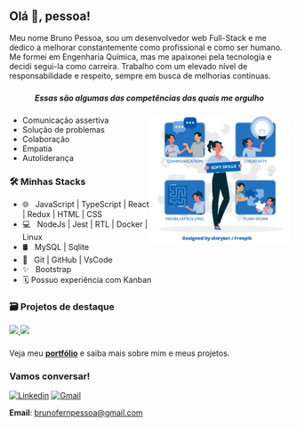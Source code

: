 ## Olá 👋, pessoa!

Meu nome Bruno Pessoa, sou um desenvolvedor web Full-Stack e me dedico a melhorar constantemente como profissional e como ser humano. Me formei em Engenharia Química, mas me apaixonei pela tecnologia e decidi segui-la como carreira. Trabalho com um elevado nível de responsabilidade e respeito, sempre em busca de melhorias contínuas.

###

<h5 align="center">Essas são algumas das competências das quais me orgulho</h5>

###

<img align="right" src="./images/soft-skills.webp" alt="soft skills" width="250px"/>

- Comunicação assertiva
- Solução de problemas
- Colaboração
- Empatia
- Autoliderança

###

### 🛠 Minhas Stacks

- 🌐 &nbsp; JavaScript | TypeScript | React | Redux | HTML | CSS 
- 💻 &nbsp; NodeJs | Jest | RTL | Docker | Linux
- 🛢 &nbsp; MySQL | Sqlite
- 🔧 &nbsp; Git | GitHub | VsCode
- ✨ &nbsp; Bootstrap
- 🗓 Possuo experiência com Kanban

### 🗃 Projetos de destaque

<a href="https://github.com/brunofpessoa/store">
  <img src="https://github-readme-stats.vercel.app/api/pin/?username=brunofpessoa&repo=store" />
</a>

<a href="https://github.com/brunofpessoa/API-store-manager-MSC">
  <img src="https://github-readme-stats.vercel.app/api/pin/?username=brunofpessoa&repo=API-store-manager-MSC" />
</a>

###

Veja meu __[portfólio](https://brunopessoa.tk)__ e saiba mais sobre mim e meus projetos.
### Vamos conversar!

[![Linkedin](https://img.shields.io/badge/-LinkedIn-blue?style=flat&logo=Linkedin&logoColor=white)](https://www.linkedin.com/in/brunofpessoa/) [![Gmail](https://img.shields.io/badge/-Gmail-c14438?style=flat&logo=Gmail&logoColor=white)](mailto:brunofernpessoa@gmail.com)

__Email__: brunofernpessoa@gmail.com

